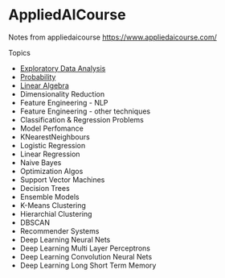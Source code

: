 # AppliedAICourse
Notes from appliedaicourse https://www.appliedaicourse.com/ 

Topics

* [Exploratory Data Analysis](https://github.com/turlapativenkatkrishna/appliedaicourse/blob/master/eda/EDA_notes.ipynb)
* [Probability](https://github.com/turlapativenkatkrishna/appliedaicourse/blob/master/probability/Probability_and_Statistics.ipynb)
* [Linear Algebra](https://github.com/turlapativenkatkrishna/appliedaicourse/blob/master/linear_algebra/Linear_Algebra_Notes.ipynb) 
* Dimensionality Reduction
* Feature Engineering - NLP 
* Feature Engineering - other techniques 
* Classification & Regression Problems 
* Model Perfomance
* KNearestNeighbours
* Logistic Regression 
* Linear Regression
* Naive Bayes 
* Optimization Algos
* Support Vector Machines 
* Decision Trees 
* Ensemble Models
* K-Means Clustering 
* Hierarchial Clustering 
* DBSCAN
* Recommender Systems
* Deep Learning Neural Nets 
* Deep Learning Multi Layer Perceptrons 
* Deep Learning Convolution Neural Nets 
* Deep Learning Long Short Term Memory 




